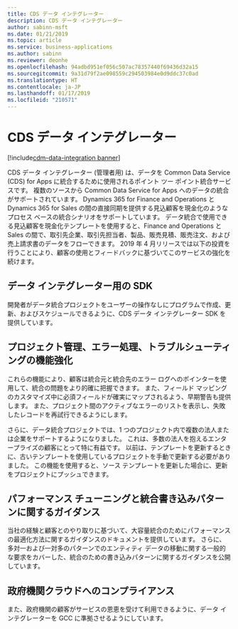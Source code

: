 ```yaml
---
title: CDS データ インテグレーター
description: CDS データ インテグレーター
author: sabinn-msft
ms.date: 01/21/2019
ms.topic: article
ms.service: business-applications
ms.author: sabinn
ms.reviewer: deonhe
ms.openlocfilehash: 94adbd951ef056c507ac78357440f69436d32a15
ms.sourcegitcommit: 9a31d79f2ae098559c294503984e0d9ddc37c0ad
ms.translationtype: HT
ms.contentlocale: ja-JP
ms.lasthandoff: 01/17/2019
ms.locfileid: "210571"
---
```

# <a name="cds-data-integrator"></a>CDS データ インテグレーター
[!include[cdm-data-integration banner](../includes/cdm-data-integration.md)]



CDS データ インテグレーター (管理者用) は、データを Common Data Service (CDS) for Apps に統合するために使用されるポイント ツー ポイント統合サービスです。 複数のソースから Common Data Service for Apps へのデータの統合がサポートされています。 Dynamics 365 for Finance and Operations と Dynamics 365 for Sales の間の直接同期を提供する見込顧客を現金化のようなプロセス ベースの統合シナリオをサポートしています。 データ統合で使用できる見込顧客を現金化テンプレートを使用すると、Finance and Operations と Sales の間で、取引先企業、取引先担当者、製品、販売見積、販売注文、および売上請求書のデータをフローできます。 2019 年 4 月リリースでは以下の投資を行うことにより、顧客の使用とフィードバックに基づいてこのサービスの強化を続けます。

## <a name="sdk-for-data-integrator"></a>データ インテグレーター用の SDK

開発者がデータ統合プロジェクトをユーザーの操作なしにプログラムで作成、更新、およびスケジュールできるように、CDS データ インテグレーター SDK を提供しています。

## <a name="enhancements-in-project-management-error-handling-and-troubleshooting"></a>プロジェクト管理、エラー処理、トラブルシューティングの機能強化

これらの機能により、顧客は統合元と統合先のエラー ログへのポインターを使用して、統合の問題をより的確に把握できます。 また、フィールド マッピングのカスタマイズ中に必須フィールドが確実にマップされるよう、早期警告も提供します。 また、プロジェクト間のアクティブなエラーのリストを表示し、失敗したレコードを再試行できるようにします。

さらに、データ統合プロジェクトでは、1 つのプロジェクト内で複数の法人または企業をサポートするようになりました。 これは、多数の法人を抱えるエンタープライズの顧客にとって特に有益です。
以前は、テンプレートを更新するときに、古いテンプレートを使用しているプロジェクトを手動で更新する必要がありました。 この機能を使用すると、ソース テンプレートを更新した場合に、更新をプロジェクトにプッシュできます。

## <a name="guidance-for-performance-tuning-and-integration-write-patterns"></a>パフォーマンス チューニングと統合書き込みパターンに関するガイダンス

当社の経験と顧客とのやり取りに基づいて、大容量統合のためにパフォーマンスの最適化方法に関するガイダンスのドキュメントを提供しています。 さらに、多対一および一対多のパターンでのエンティティ データの移動に関する一般的な要求をカバーした、統合のための書き込みパターンに関するガイダンスを公開しています。

## <a name="compliance-for-government-cloud"></a>政府機関クラウドへのコンプライアンス

また、政府機関の顧客がサービスの恩恵を受けて利用できるように、データ インテグレーターを GCC に準拠させるようにしています。
